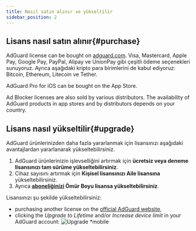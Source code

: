 ```yaml
---
title: Nasıl satın alınır ve yükseltilir
sidebar_position: 2
---
```


## Lisans nasıl satın alınır{#purchase}

AdGuard license can be bought on [adguard.com](https://adguard.com/license.html). Visa, Mastercard, Apple Pay, Google Pay, PayPal, Alipay ve UnionPay gibi çeşitli ödeme seçenekleri sunuyoruz. Ayrıca aşağıdaki kripto para birimlerini de kabul ediyoruz: Bitcoin, Ethereum, Litecoin ve Tether.

AdGuard Pro for iOS can be bought on the App Store.

Ad Blocker licenses are also sold by various distributors. The availability of AdGuard products in app stores and by distributors depends on your country.

## Lisans nasıl yükseltilir{#upgrade}

AdGuard ürünlerinizden daha fazla yararlanmak için lisansınızı aşağıdaki avantajlardan yararlanarak yükseltebilirsiniz.

1. AdGuard ürünlerinizin işlevselliğini artırmak için **ücretsiz veya deneme lisansınızı tam sürüme yükseltebilirsiniz**.
2. Cihaz sayısını artırmak için **Kişisel lisansınızı Aile lisansına** yükseltebilirsiniz.
3. Ayrıca **[aboneliğinizi](../what-is) Ömür Boyu lisansa yükseltebilirsiniz**.

Lisansınızı şu şekilde yükseltebilirsiniz:
  * purchasing another license on the [official AdGuard website](https://adguard.com),
  * clicking the *Upgrade to Lifetime* and/or *Increase device limit* in your AdGuard account: ![Upgrade *mobile](https://cdn.adtidy.org/content/kb/ad_blocker/general/newaccount-upgrade.png)
